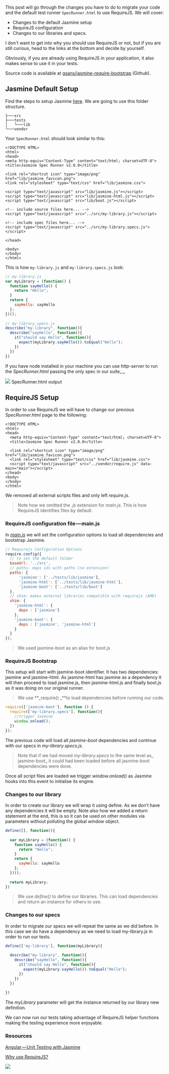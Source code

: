 
This post will go through the changes you have to do to migrate your code and the default test runner `SpecRunner.html` to use RequireJS. We will cover:

*   Changes to the default Jasmine setup
*   RequireJS configuration
*   Changes to our libraries and specs.

I don't want to get into why you should use RequireJS or not, but if you are still curious, head to the links at the bottom and decide by yourself. 

Obviously, if you are already using RequireJS in your application, it also makes sense to use it in your tests.

Source code is available at [gsans/jasmine-require-bootstrap](https://github.com/gsans/jasmine-require-bootstrap) (Github).

## Jasmine Default Setup

Find the steps to setup Jasmine [here](https://github.com/jasmine/jasmine). We are going to use this folder structure.

```
├───src
├───tests
│   └───lib
└───vendor
```

Your `SpecRunner.html` should look similar to this:

```markup
<!DOCTYPE HTML>
<html>
<head>
<meta http-equiv="Content-Type" content="text/html; charset=UTF-8">
<title>Jasmine Spec Runner v2.0.0</title>

<link rel="shortcut icon" type="image/png" href="lib/jasmine_favicon.png">
<link rel="stylesheet" type="text/css" href="lib/jasmine.css">

<script type="text/javascript" src="lib/jasmine.js"></script>
<script type="text/javascript" src="lib/jasmine-html.js"></script>
<script type="text/javascript" src="lib/boot.js"></script>

<!-- include source files here... -->
<script type="text/javascript" src="../src/my-library.js"></script>

<!-- include spec files here... -->
<script type="text/javascript" src="../src/my-library.specs.js"></script>

</head>

<body>
</body>
</html>
```

This is how `my-library.js` and `my-library.specs.js` look:

```javascript
// my-library.js
var myLibrary = (function() {
  function sayHello() {
    return "Hello";
  }
  return {
    sayHello: sayHello
  };
})();
 
// my-library.specs.js
describe("my-library", function(){
  describe("sayHello", function(){
    it("should say Hello", function(){
      expect(myLibrary.sayHello()).toEqual("Hello");
    })
  })
})
```

If you have node installed in your machine you can use _http-server_ to run the _SpecRunner.html_ passing the only spec in our suite_._

![](https://d262ilb51hltx0.cloudfront.net/max/1000/1*-hFjUCMZbrknJQ2UJ0vW5w.png)
SpecRunner.html output

## RequireJS Setup

In order to use RequireJS we will have to change our previous _SpecRunner.html_ page to the following:

```markup
<!DOCTYPE HTML>
<html>
<head>
  <meta http-equiv="Content-Type" content="text/html; charset=UTF-8">
  <title>Jasmine Spec Runner v2.0.0</title>
 
  <link rel="shortcut icon" type="image/png" href="lib/jasmine_favicon.png">
  <link rel="stylesheet" type="text/css" href="lib/jasmine.css">
  <script type="text/javascript" src="../vendor/require.js" data-main="main"></script>
</head>
<body>
</body>
</html>
```

We removed all external scripts files and only left _require.js_.
> Note how we omitted the&nbsp;*.js* extension for *main.js*. This is how RequireJS identifies files by default.

### RequireJS configuration file&#8202;—&#8202;main.js

In [_main.js_](http://requirejs.org/docs/api.html#config) we will set the configuration options to load all dependencies and bootstrap Jasmine.

```javascript
// Requirejs Configuration Options
require.config({
  // to set the default folder
  baseUrl: '../src', 
  // paths: maps ids with paths (no extension)
  paths: {
      'jasmine': ['../tests/lib/jasmine'],
      'jasmine-html': ['../tests/lib/jasmine-html'],
      'jasmine-boot': ['../tests/lib/boot']
  },
  // shim: makes external libraries compatible with requirejs (AMD)
  shim: {
    'jasmine-html': {
      deps : ['jasmine']
    },
    'jasmine-boot': {
      deps : ['jasmine', 'jasmine-html']
    }
  }
});
```

> We used jasmine-boot as an alias for boot.js

### RequireJS Bootstrap

This setup will start with jasmine-boot identifier. It has two dependencies: jasmine and jasmine-html. As jasmine-html has jasmine as a dependency it will then proceed to load jasmine.js, then jasmine-html.js and finally boot.js as it was doing on our original runner.

> We use **_require() _**to load dependencies before running our code.

```javascript
require(['jasmine-boot'], function () {
  require(['my-library.specs'], function(){
    //trigger Jasmine
    window.onload();
  })
});
```

The previous code will load all _jasmine-boot_ dependencies and continue with our specs in _my-library.specs.js_.
> Note that if we had moved _my-library.specs_ to the same level as_ jasmine-boot_ it could had been loaded before all jasmine-boot dependencies were done.

Once all script files are loaded we trigger _window.onload()_ as Jasmine hooks into this event to initialise its engine.

### Changes to our library

In order to create our library we will wrap it using define. As we don’t have any dependencies it will be empty. Note also how we added a return statement at the end, this is so it can be used on other modules via parameters without polluting the global _window_ object.

```javascript
define([], function(){
 
  var myLibrary = (function() {
    function sayHello() {
      return "Hello";
    }
    return {
      sayHello: sayHello
    };
  })();
 
  return myLibrary;
})
```

> We use *define()* to define our libraries. This can load dependencies and return an instance for others to use.

### Changes to our specs

In order to migrate our specs we will repeat the same as we did before. In this case we do have a dependency as we need to load my-library.js in order to run our tests.

```javascript
define(['my-library'], function(myLibrary){
 
  describe("my-library", function(){
    describe("sayHello", function(){
      it("should say Hello", function(){
        expect(myLibrary.sayHello()).toEqual("Hello");
      })
    })
  })
  
})
```

The *myLibrary* parameter will get the instance returned by our library new definition.

We can now run our tests taking advantage of RequireJS helper functions making the testing experience more enjoyable.

### Resources

[Angular&#8202;—&#8202;Unit Testing with Jasmine](https://medium.com/angularjs-meetup-south-london/angular-unit-testing-with-jasmine-24795a44998e)

[Why use RequireJS?](https://gist.github.com/desandro/4686136)

![](https://d262ilb51hltx0.cloudfront.net/max/1000/1*VEsYW1ANSic04En6nx7yHw.png)
